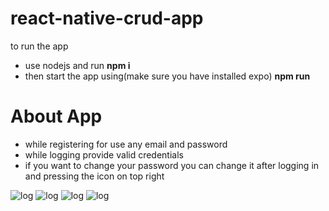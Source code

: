 # react-native-crud-app
to run the app
 - use nodejs and run
  **npm i**
 - then start the app using(make sure you have installed expo) 
  **npm run**

# About App 
- while registering for use any email and password
- while logging provide valid credentials
- if you want to change your password you can change it after logging in and pressing the icon on top right

![log](/screenshots/i1.jpg)
![log](/screenshots/i2.jpg)
![log](/screenshots/i3.jpg)
![log](/screenshots/i4.jpg)